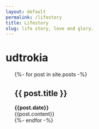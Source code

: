 ```yaml
---
layout: default
permalink: /lifestory
title: Lifestory
slug: life story, love and glory.
---
```


# udtrokia
<ul>
{%- for post in site.posts -%}
<h2>{{ post.title }}</h2>
<strong>{{post.date}}</strong>
<div>{{post.content}}</div>
{%- endfor -%}
</ul>
